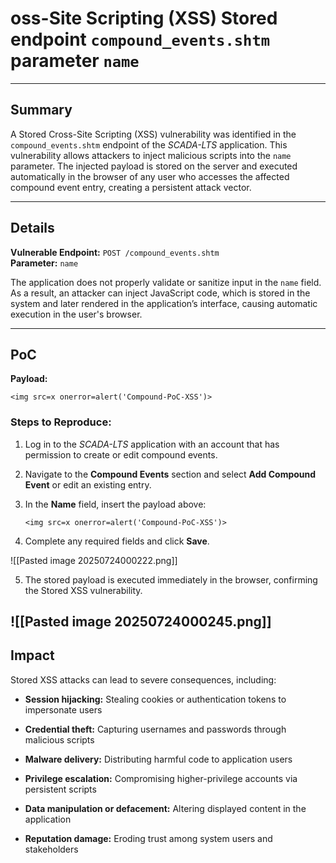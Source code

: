 # oss-Site Scripting (XSS) Stored endpoint `compound_events.shtm` parameter `name`

---

## Summary

A Stored Cross-Site Scripting (XSS) vulnerability was identified in the `compound_events.shtm` endpoint of the _SCADA-LTS_ application. This vulnerability allows attackers to inject malicious scripts into the `name` parameter. The injected payload is stored on the server and executed automatically in the browser of any user who accesses the affected compound event entry, creating a persistent attack vector.

---

## Details

**Vulnerable Endpoint:** `POST /compound_events.shtm`  
**Parameter:** `name`

The application does not properly validate or sanitize input in the `name` field. As a result, an attacker can inject JavaScript code, which is stored in the system and later rendered in the application’s interface, causing automatic execution in the user's browser.

---

## PoC

**Payload:**

`<img src=x onerror=alert('Compound-PoC-XSS')>`

### Steps to Reproduce:

1. Log in to the _SCADA-LTS_ application with an account that has permission to create or edit compound events.
    
2. Navigate to the **Compound Events** section and select **Add Compound Event** or edit an existing entry.
    
3. In the **Name** field, insert the payload above:
          
    `<img src=x onerror=alert('Compound-PoC-XSS')>`
    
4. Complete any required fields and click **Save**.
    
![[Pasted image 20250724000222.png]]
    
5. The stored payload is executed immediately in the browser, confirming the Stored XSS vulnerability.

![[Pasted image 20250724000245.png]]
---

## Impact

Stored XSS attacks can lead to severe consequences, including:

- **Session hijacking:** Stealing cookies or authentication tokens to impersonate users
    
- **Credential theft:** Capturing usernames and passwords through malicious scripts
    
- **Malware delivery:** Distributing harmful code to application users
    
- **Privilege escalation:** Compromising higher-privilege accounts via persistent scripts
    
- **Data manipulation or defacement:** Altering displayed content in the application
    
- **Reputation damage:** Eroding trust among system users and stakeholders
